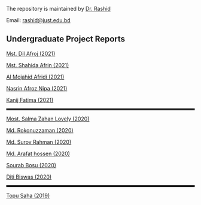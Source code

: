 The repository is maintained by <a href="https://just.edu.bd/t/rashid" target="_blank">Dr. Rashid</a>

Email: rashid@just.edu.bd

<h2>Undergraduate Project Reports</h2>

<p><a href="https://phy8.github.io/Project/2021_Dil-Afroj_171308_TbP.pdf">Mst. Dil Afroj (2021)</a></p>
<p><a href="https://phy8.github.io/Project/2021_Shahida_171322_Zr2NiB.pdf">Mst. Shahida Afrin (2021)</a></p>
<p><a href="https://phy8.github.io/Project/2021_Afridi_171328_LaP.pdf">Al Mojahid Afridi (2021)</a></p>
<p><a href="https://phy8.github.io/Project/2021_Nasrin_171331_CeP.pdf">Nasrin Afroz Nipa (2021)</a></p>
<p><a href="https://phy8.github.io/Project/2021_Kanij_171332_ZrCrPb.pdf">Kanij Fatima (2021)</a></p>

<hr style="height:5px;border-width:0;color:gray">
<p><a href="https://phy8.github.io/Project/2020_Salma_161303_Nb_TiO2.pdf">Most. Salma Zahan Lovely (2020)</a></p>
<p><a href="https://phy8.github.io/Project/2020_Rokonuzzaman_161304.pdf">Md. Rokonuzzaman (2020)</a></p>
<p><a href="https://phy8.github.io/Project/2020_Surov_Rahman_161305.pdf">Md. Surov Rahman (2020)</a></p>
<p><a href="https://phy8.github.io/Project/2020_Arafat_161318_RbInX.pdf">Md. Arafat hossen (2020)</a></p>
<p><a href="https://phy8.github.io/Project/2020_Sourab_Bosu_161322_NaMCl3.pdf">Sourab Bosu (2020)</a></p>
<p><a href="https://phy8.github.io/Project/2020_Diti_161330_KMCl3.pdf">Diti Biswas (2020)</a></p>
   
<hr style="height:5px;border-width:0;color:gray">
<p><a href="https://phy8.github.io/Project/2019_Topu.pdf">Topu Saha (2019)</a></p>
